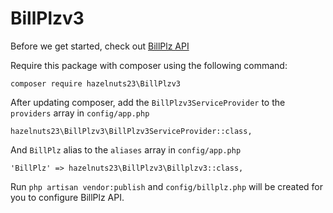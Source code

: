 # BillPlzv3

Before we get started, check out [BillPlz API](https://www.billplz.com/api)

Require this package with composer using the following command:

    composer require hazelnuts23\BillPlzv3

After updating composer, add the `BillPlzv3ServiceProvider` to the `providers` array in `config/app.php`

    hazelnuts23\BillPlzv3\BillPlzv3ServiceProvider::class,

And `BillPlz` alias to the `aliases` array in `config/app.php`

    'BillPlz' => hazelnuts23\BillPlzv3\Billplzv3::class,

Run `php artisan vendor:publish` and `config/billplz.php` will be created for you to configure BillPlz API.